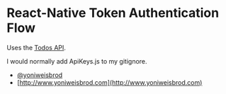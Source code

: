 # React-Native Token Authentication Flow

Uses the [Todos API](https://github.com/yonibot/Todos-API).

I would normally add ApiKeys.js to my gitignore.

* [@yoniweisbrod](https://twitter.com/yoniweisbrod)
* [http://www.yoniweisbrod.com](http://www.yoniweisbrod.com)
